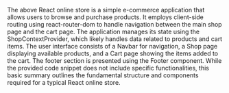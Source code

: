 The above React online store is a simple e-commerce application that allows users to browse and purchase products. It employs client-side routing using react-router-dom to handle navigation between the main shop page and the cart page. The application manages its state using the ShopContextProvider, which likely handles data related to products and cart items. 
The user interface consists of a Navbar for navigation, a Shop page displaying available products, and a Cart page showing the items added to the cart. The footer section is presented using the Footer component. While the provided code snippet does not include specific functionalities, this basic summary outlines the fundamental structure and components required for a typical React online store.